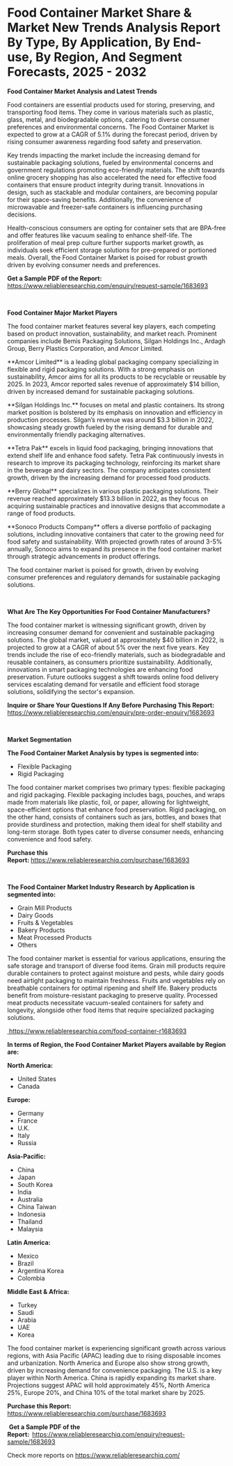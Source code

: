 <p><h1>Food Container Market Share & Market New Trends Analysis Report By Type, By Application, By End-use, By Region, And Segment Forecasts, 2025 - 2032</h1></p><p><strong>Food Container Market Analysis and Latest Trends</strong></p>
<p><p>Food containers are essential products used for storing, preserving, and transporting food items. They come in various materials such as plastic, glass, metal, and biodegradable options, catering to diverse consumer preferences and environmental concerns. The Food Container Market is expected to grow at a CAGR of 5.1% during the forecast period, driven by rising consumer awareness regarding food safety and preservation. </p><p>Key trends impacting the market include the increasing demand for sustainable packaging solutions, fueled by environmental concerns and government regulations promoting eco-friendly materials. The shift towards online grocery shopping has also accelerated the need for effective food containers that ensure product integrity during transit. Innovations in design, such as stackable and modular containers, are becoming popular for their space-saving benefits. Additionally, the convenience of microwavable and freezer-safe containers is influencing purchasing decisions.</p><p>Health-conscious consumers are opting for container sets that are BPA-free and offer features like vacuum sealing to enhance shelf-life. The proliferation of meal prep culture further supports market growth, as individuals seek efficient storage solutions for pre-prepared or portioned meals. Overall, the Food Container Market is poised for robust growth driven by evolving consumer needs and preferences.</p></p>
<p><strong>Get a Sample PDF of the Report:&nbsp;</strong> <a href="https://www.reliableresearchiq.com/enquiry/request-sample/1683693?utm_campaign=3200&utm_medium=2&utm_source=Github&utm_content=ia&utm_term=26032025&utm_id=food-container">https://www.reliableresearchiq.com/enquiry/request-sample/1683693</a></p>
<p>&nbsp;</p>
<p><strong>Food Container Major Market Players</strong></p>
<p><p>The food container market features several key players, each competing based on product innovation, sustainability, and market reach. Prominent companies include Bemis Packaging Solutions, Silgan Holdings Inc., Ardagh Group, Berry Plastics Corporation, and Amcor Limited.</p><p>**Amcor Limited** is a leading global packaging company specializing in flexible and rigid packaging solutions. With a strong emphasis on sustainability, Amcor aims for all its products to be recyclable or reusable by 2025. In 2023, Amcor reported sales revenue of approximately $14 billion, driven by increased demand for sustainable packaging solutions.</p><p>**Silgan Holdings Inc.** focuses on metal and plastic containers. Its strong market position is bolstered by its emphasis on innovation and efficiency in production processes. Silgan’s revenue was around $3.3 billion in 2022, showcasing steady growth fueled by the rising demand for durable and environmentally friendly packaging alternatives.</p><p>**Tetra Pak** excels in liquid food packaging, bringing innovations that extend shelf life and enhance food safety. Tetra Pak continuously invests in research to improve its packaging technology, reinforcing its market share in the beverage and dairy sectors. The company anticipates consistent growth, driven by the increasing demand for processed food products.</p><p>**Berry Global** specializes in various plastic packaging solutions. Their revenue reached approximately $13.3 billion in 2022, as they focus on acquiring sustainable practices and innovative designs that accommodate a range of food products.</p><p>**Sonoco Products Company** offers a diverse portfolio of packaging solutions, including innovative containers that cater to the growing need for food safety and sustainability. With projected growth rates of around 3-5% annually, Sonoco aims to expand its presence in the food container market through strategic advancements in product offerings.</p><p>The food container market is poised for growth, driven by evolving consumer preferences and regulatory demands for sustainable packaging solutions.</p></p>
<p>&nbsp;</p>
<p><strong>What Are The Key Opportunities For Food Container Manufacturers?</strong></p>
<p><p>The food container market is witnessing significant growth, driven by increasing consumer demand for convenient and sustainable packaging solutions. The global market, valued at approximately $40 billion in 2022, is projected to grow at a CAGR of about 5% over the next five years. Key trends include the rise of eco-friendly materials, such as biodegradable and reusable containers, as consumers prioritize sustainability. Additionally, innovations in smart packaging technologies are enhancing food preservation. Future outlooks suggest a shift towards online food delivery services escalating demand for versatile and efficient food storage solutions, solidifying the sector's expansion.</p></p>
<p><strong>Inquire or Share Your Questions If Any Before Purchasing This Report:</strong> <a href="https://www.reliableresearchiq.com/enquiry/pre-order-enquiry/1683693?utm_campaign=3200&utm_medium=2&utm_source=Github&utm_content=ia&utm_term=26032025&utm_id=food-container">https://www.reliableresearchiq.com/enquiry/pre-order-enquiry/1683693</a></p>
<p>&nbsp;</p>
<p><strong>Market Segmentation</strong></p>
<p><strong>The Food Container Market Analysis by types is segmented into:</strong></p>
<p><ul><li>Flexible Packaging</li><li>Rigid Packaging</li></ul></p>
<p><p>The food container market comprises two primary types: flexible packaging and rigid packaging. Flexible packaging includes bags, pouches, and wraps made from materials like plastic, foil, or paper, allowing for lightweight, space-efficient options that enhance food preservation. Rigid packaging, on the other hand, consists of containers such as jars, bottles, and boxes that provide sturdiness and protection, making them ideal for shelf stability and long-term storage. Both types cater to diverse consumer needs, enhancing convenience and food safety.</p></p>
<p><strong>Purchase this Report:&nbsp;</strong><a href="https://www.reliableresearchiq.com/purchase/1683693?utm_campaign=3200&utm_medium=2&utm_source=Github&utm_content=ia&utm_term=26032025&utm_id=food-container">https://www.reliableresearchiq.com/purchase/1683693</a></p>
<p>&nbsp;</p>
<p><strong>The Food Container Market Industry Research by Application is segmented into:</strong></p>
<p><ul><li>Grain Mill Products</li><li>Dairy Goods</li><li>Fruits & Vegetables</li><li>Bakery Products</li><li>Meat Processed Products</li><li>Others</li></ul></p>
<p><p>The food container market is essential for various applications, ensuring the safe storage and transport of diverse food items. Grain mill products require durable containers to protect against moisture and pests, while dairy goods need airtight packaging to maintain freshness. Fruits and vegetables rely on breathable containers for optimal ripening and shelf life. Bakery products benefit from moisture-resistant packaging to preserve quality. Processed meat products necessitate vacuum-sealed containers for safety and longevity, alongside other food items that require specialized packaging solutions.</p></p>
<p><a href="https://www.reliableresearchiq.com/food-container-r1683693?utm_campaign=3200&utm_medium=2&utm_source=Github&utm_content=ia&utm_term=26032025&utm_id=food-container">&nbsp;https://www.reliableresearchiq.com/food-container-r1683693</a></p>
<p><strong>In terms of Region, the Food Container Market Players available by Region are:</strong></p>
<p>
    <p> <strong> North America: </strong>
        <ul>
            <li>United States</li>
            <li>Canada</li>
        </ul>
        </p> 
    <p> <strong> Europe: </strong>
        <ul>
            <li>Germany</li>
            <li>France</li>
            <li>U.K.</li>
            <li>Italy</li>
            <li>Russia</li>
        </ul>
        </p> 
    <p> <strong> Asia-Pacific: </strong>
        <ul>
            <li>China</li>
            <li>Japan</li>
            <li>South Korea</li>
            <li>India</li>
            <li>Australia</li>
            <li>China Taiwan</li>
            <li>Indonesia</li>
            <li>Thailand</li>
            <li>Malaysia</li>
        </ul>
        </p> 
    <p> <strong> Latin America: </strong>
        <ul>
            <li>Mexico</li>
            <li>Brazil</li>
            <li>Argentina Korea</li>
            <li>Colombia</li>
        </ul>
        </p> 
    <p> <strong> Middle East & Africa: </strong>
        <ul>
            <li>Turkey</li>
            <li>Saudi</li>
            <li>Arabia</li>
            <li>UAE</li>
            <li>Korea</li>
        </ul>
    </p>
    </p>
<p><p>The food container market is experiencing significant growth across various regions, with Asia Pacific (APAC) leading due to rising disposable incomes and urbanization. North America and Europe also show strong growth, driven by increasing demand for convenience packaging. The U.S. is a key player within North America. China is rapidly expanding its market share. Projections suggest APAC will hold approximately 45%, North America 25%, Europe 20%, and China 10% of the total market share by 2025.</p></p>
<p><strong>Purchase this Report: </strong><a href="https://www.reliableresearchiq.com/purchase/1683693?utm_campaign=3200&utm_medium=2&utm_source=Github&utm_content=ia&utm_term=26032025&utm_id=food-container">https://www.reliableresearchiq.com/purchase/1683693</a></p>
<p>&nbsp;<strong>Get a Sample PDF of the Report:&nbsp;&nbsp;</strong><a href="https://www.reliableresearchiq.com/enquiry/request-sample/1683693?utm_campaign=3200&utm_medium=2&utm_source=Github&utm_content=ia&utm_term=26032025&utm_id=food-container">https://www.reliableresearchiq.com/enquiry/request-sample/1683693</a></p>
<p><strong></strong></p>
<p>Check more reports on <a href="https://www.reliableresearchiq.com/?utm_campaign=3200&utm_medium=2&utm_source=Github&utm_content=ia&utm_term=26032025&utm_id=food-container">https://www.reliableresearchiq.com/</a></p>